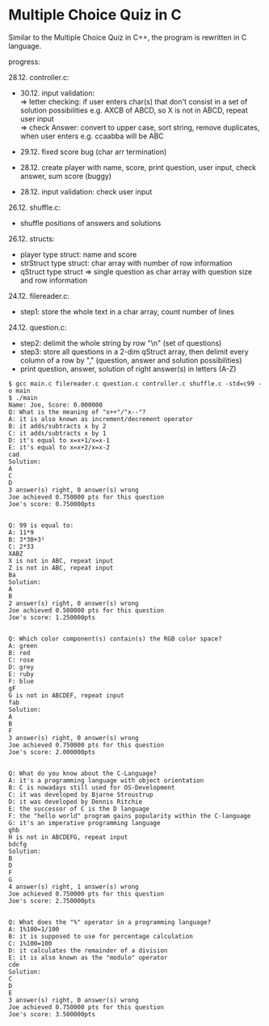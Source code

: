# Multiple Choice Quiz in C

Similar to the Multiple Choice Quiz in C++, the program is rewritten in C language.

progress:


28.12. controller.c:
+ 30.12. input validation:<br /> 
    => letter checking: if user enters char(s) that don't consist in a set of solution possibilities e.g. AXCB of ABCD, so X is not in ABCD, repeat user input<br />
    => check Answer: convert to upper case, sort string, remove duplicates, when user enters e.g. ccaabba will be ABC

+ 29.12. fixed score bug (char arr termination)
+ 28.12. create player with name, score, print question, user input, check answer, sum score (buggy)
+ 28.12. input validation: check user input


26.12. shuffle.c:

+ shuffle positions of answers and solutions 

26.12. structs:

+ player type struct: name and score
+ strStruct type struct: char array with number of row information
+ qStruct type struct => single question as char array with question size and row information 

24.12. filereader.c:

+ step1: store the whole text in a char array, count number of lines

24.12. question.c:

+ step2: delimit the whole string by row "\n" (set of questions)
+ step3: store all questions in a 2-dim qStruct array, then delimit every column of a row by "," (question, answer and solution possibilities) 
+ print question, answer, solution of right answer(s) in letters (A-Z) 

```
$ gcc main.c filereader.c question.c controller.c shuffle.c -std=c99 -o main
$ ./main
Name: Joe, Score: 0.000000
Q: What is the meaning of "x++"/"x--"?
A: it is also known as increment/decrement operator
B: it adds/subtracts x by 2
C: it adds/subtracts x by 1
D: it's equal to x=x+1/x=x-1
E: it's equal to x=x+2/x=x-2
cad
Solution:
A
C
D
3 answer(s) right, 0 answer(s) wrong
Joe achieved 0.750000 pts for this question
Joe's score: 0.750000pts


Q: 99 is equal to:
A: 11*9
B: 3*30+3²
C: 2*33
XABZ       
X is not in ABC, repeat input
Z is not in ABC, repeat input
Ba
Solution:
A
B
2 answer(s) right, 0 answer(s) wrong
Joe achieved 0.500000 pts for this question
Joe's score: 1.250000pts


Q: Which color component(s) contain(s) the RGB color space?
A: green
B: red
C: rose
D: grey
E: ruby
F: blue
gF 
G is not in ABCDEF, repeat input
fab
Solution:
A
B
F
3 answer(s) right, 0 answer(s) wrong
Joe achieved 0.750000 pts for this question
Joe's score: 2.000000pts


Q: What do you know about the C-Language?
A: it's a programming language with object orientation
B: C is nowadays still used for OS-Development
C: it was developed by Bjarne Stroustrup
D: it was developed by Dennis Ritchie
E: the successor of C is the D language
F: the "hello world" program gains popularity within the C-language
G: it's an imperative programming language
ghb
H is not in ABCDEFG, repeat input
bdcfg
Solution:
B
D
F
G
4 answer(s) right, 1 answer(s) wrong
Joe achieved 0.750000 pts for this question
Joe's score: 2.750000pts


Q: What does the "%" operator in a programming language?
A: 1%100=1/100
B: it is supposed to use for percentage calculation
C: 1%100=100
D: it calculates the remainder of a division
E: it is also known as the "modulo" operator
cde
Solution:
C
D
E
3 answer(s) right, 0 answer(s) wrong
Joe achieved 0.750000 pts for this question
Joe's score: 3.500000pts

```